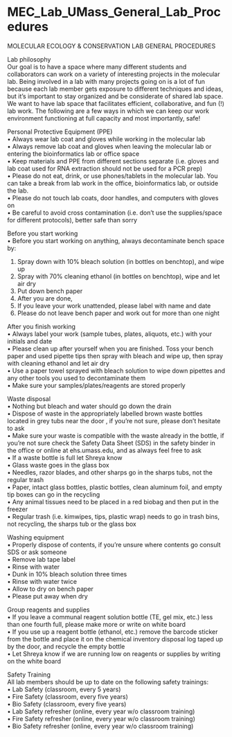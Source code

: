 # MEC_Lab_UMass_General_Lab_Procedures

MOLECULAR ECOLOGY & CONSERVATION LAB GENERAL PROCEDURES

Lab philosophy<br />
Our goal is to have a space where many different students and collaborators can work on a variety of interesting projects in the molecular lab. Being involved in a lab with many projects going on is a lot of fun because each lab member gets exposure to different techniques and ideas, but it’s important to stay organized and be considerate of shared lab space.  We want to have lab space that facilitates efficient, collaborative, and fun (!) lab work. The following are a few ways in which we can keep our work environment functioning at full capacity and most importantly, safe! 

Personal Protective Equipment (PPE)<br />
•	Always wear lab coat and gloves while working in the molecular lab<br />
•	Always remove lab coat and gloves when leaving the molecular lab or entering the bioinformatics lab or office space<br />
•	Keep materials and PPE from different sections separate (i.e. gloves and lab coat used for RNA extraction should not be used for a PCR   prep)<br />
•	Please do not eat, drink, or use phones/tablets in the molecular lab. You can take a break from lab work in the office, bioinformatics   lab, or outside the lab.<br />
•	Please do not touch lab coats, door handles, and computers with gloves on<br />
•	Be careful to avoid cross contamination (i.e. don’t use the supplies/space for different protocols), better safe than sorry<br />

Before you start working<br />
•	Before you start working on anything, always decontaminate bench space by:
  1.	Spray down with 10% bleach solution (in bottles on benchtop), and wipe up
  2.	Spray with 70% cleaning ethanol (in bottles on benchtop), wipe and let air dry
  3.	Put down bench paper
  4.	After you are done, 
  5.	If you leave your work unattended, please label with name and date
  6.	Please do not leave bench paper and work out for more than one night

After you finish working<br />
•	Always label your work (sample tubes, plates, aliquots, etc.) with your initials and date<br />
•	Please clean up after yourself when you are finished. Toss your bench paper and used pipette tips then spray with bleach and wipe up,   then spray with cleaning ethanol and let air dry<br />
•	Use a paper towel sprayed with bleach solution to wipe down pipettes and any other tools you used to decontaminate them<br /> 
•	Make sure your samples/plates/reagents are stored properly <br />

Waste disposal<br />
•	Nothing but bleach and water should go down the drain<br />
•	Dispose of waste in the appropriately labelled brown waste bottles located in grey tubs near the door , if you’re not sure, please       don’t hesitate to ask<br />
•	Make sure your waste is compatible with the waste already in the bottle, if you’re not sure check the Safety Data Sheet (SDS) in the     safety binder in the office or online at ehs.umass.edu, and as always feel free to ask <br />
•	If a waste bottle is full let Shreya know<br />
•	Glass waste goes in the glass box<br />
•	Needles, razor blades, and other sharps go in the sharps tubs, not the regular trash<br />
•	Paper, intact glass bottles, plastic bottles, clean aluminum foil, and empty tip boxes can go in the recycling<br />
•	Any animal tissues need to be placed in a red biobag and then put in the freezer<br />
•	Regular trash (i.e. kimwipes, tips, plastic wrap) needs to go in trash bins, not recycling, the sharps tub or the glass box<br />

Washing equipment<br />
•	Properly dispose of contents, if you’re unsure where contents go consult SDS or ask someone<br />
•	Remove lab tape label<br />
•	Rinse with water<br />
•	Dunk in 10% bleach solution three times<br />
•	Rinse with water twice<br />
•	Allow to dry on bench paper<br />
•	Please put away when dry <br />

Group reagents and supplies<br />
•	If you leave a communal reagent solution bottle (TE, gel mix, etc.) less than one fourth full, please make more or write on white       board <br />
•	If you use up a reagent bottle (ethanol, etc.) remove the barcode sticker from the bottle and place it on the chemical inventory         disposal log taped up by the door, and recycle the empty bottle<br />
•	Let Shreya know if we are running low on reagents or supplies by writing on the white board<br />

Safety Training <br />
All lab members should be up to date on the following safety trainings:<br />
•	Lab Safety (classroom, every 5 years) <br />
•	Fire Safety (classroom, every five years) <br />
•	Bio Safety (classroom, every five years) <br />
•	Lab Safety refresher (online, every year w/o classroom training)<br />
•	Fire Safety refresher (online, every year w/o classroom training)<br />
•	Bio Safety refresher (online, every year w/o classroom training)<br />
